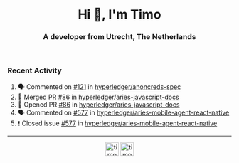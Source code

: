 <h1 align="center">Hi 👋, I'm Timo</h1>
<h3 align="center">A developer from Utrecht, The Netherlands</h3>
<br/>
<!-- https://github.com/rahuldkjain/github-profile-readme-generator --!>

<!--  <p align="left"><img src="https://github-readme-stats.vercel.app/api?username=timoglastra&show_icons=true&count_private=true&" alt="timoglastra" /></p> --!>

<!--
Github language stats
<p align="left"><img src="https://github-readme-stats.vercel.app/api/top-langs/?username=timoglastra&layout=compact" alt="timoglastra" /><p>
-->

<!-- Codestats language stats -->
<!-- <p align="left"><img src="https://codestats-readme.vercel.app/api/top-langs/?username=timoglastra&layout=compact&language_count=12" alt="timoglastra" /><p>    --!>
  
<h3>Recent Activity</h3>

<!--START_SECTION:activity-->
1. 🗣 Commented on [#121](https://github.com/hyperledger/anoncreds-spec/issues/121) in [hyperledger/anoncreds-spec](https://github.com/hyperledger/anoncreds-spec)
2. 🎉 Merged PR [#86](https://github.com/hyperledger/aries-javascript-docs/pull/86) in [hyperledger/aries-javascript-docs](https://github.com/hyperledger/aries-javascript-docs)
3. 💪 Opened PR [#86](https://github.com/hyperledger/aries-javascript-docs/pull/86) in [hyperledger/aries-javascript-docs](https://github.com/hyperledger/aries-javascript-docs)
4. 🗣 Commented on [#577](https://github.com/hyperledger/aries-mobile-agent-react-native/issues/577) in [hyperledger/aries-mobile-agent-react-native](https://github.com/hyperledger/aries-mobile-agent-react-native)
5. ❗️ Closed issue [#577](https://github.com/hyperledger/aries-mobile-agent-react-native/issues/577) in [hyperledger/aries-mobile-agent-react-native](https://github.com/hyperledger/aries-mobile-agent-react-native)
<!--END_SECTION:activity-->

---

<p align="center">
<a href="https://twitter.com/timoglastra" target="blank"><img align="center" src="https://cdn.jsdelivr.net/npm/simple-icons@3.0.1/icons/twitter.svg" alt="timoglastra" height="30" width="30" /></a>
<a href="https://linkedin.com/in/timoglastra" target="blank"><img align="center" src="https://cdn.jsdelivr.net/npm/simple-icons@3.0.1/icons/linkedin.svg" alt="timoglastra" height="30" width="30" /></a>
</p>



